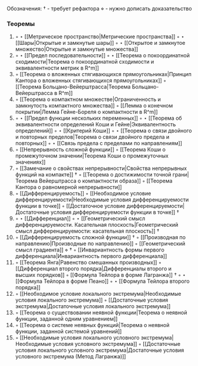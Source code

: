 Обозначения:
$\dagger$ - требует рефактора
$\diamond$ - нужно дописать доказательство

### Теоремы
1. ◦ $\star$ [[Метрическое пространство|Метрические пространства]]
   ◦ $\star$ [[Шары|Открытые и замкнутые шары]]
   ◦ $\star$ [[Открытое и замкнутое множество|Открытые и замкнутые множества]]
2. ◦ $\star$ [[Предел последовательности]]
   ◦ $\star$ [[Теорема о покоординатной сходимости|Теорема о покоординатной сходимости и эквивалентности метрик в R^m]]
3. ◦ [[Теорема о вложенных стягивающихся прямоугольниках|Принцип Кантора о вложенных стягивающихся прямоугольниках]]
   ◦ [[Теорема Больцано-Вейерштрасса|Теорема Больцано-Вейерштрасса в R^m]]
4. ◦ [[Теорема о компактном множестве|Ограниченность и замкнутость компактного множества]]
   ◦ [[Лемма о конечном покрытии|Лемма Гейне-Бореля о компактности в R^m]]
5. ◦ $\star$ [[Предел функции нескольких переменных]]
   ◦ $\star$ [[Теорема об эквивалентности определений Коши и Гейне|Эквивалентность определений]]
   ◦ $\star$ [[Критерий Коши]]
   ◦ $\star$ [[Теорема о связи двойного и повторных пределов|Теорема о связи двойного предела и повторных]]
   ◦ $\star$ [[Связь предела с пределами по направлениям]] 
6. ◦ [[Непрерывность сложной функции]]
   ◦ [[Теорема Коши о промежуточном значении|Теорема Коши о промежуточных значениях]]
7. ◦ [[Замечание о свойствах непрерывности|Свойства непрерывных функций на компакте]] $\dagger$
   ◦ [[Теорема о достижимости точной грани|Теорема Вейерштрасса о компактности образа]]
   ◦ [[Теорема Кантора о равномерной непрерывности]]
8. ◦ [[Дифференцируемость]]
   ◦ [[Необходимое условие дифференцируемости|Необходимые условия дифференцируемости функции в точке]]
   ◦ [[Достаточное условие дифференцируемости|Достаточные условия дифференцируемости функции в точке]] $\dagger$
9. ◦ $\star$ [[Дифференциал]]
   ◦ $\star$ [[Геометрический смысл дифференцируемости. Касательная плоскость|Геометрический смысл дифференцируемости: касательная плоскость]] $\dagger$
10. ◦ [[Дифференцируемость сложной функции]] $\dagger$
    ◦ [[Производная по направлению|Производные по направлению]]
    ◦ [[Геометрический смысл градиента]] $\diamond$ $\dagger$
    ◦ [[Инвариантность формы первого дифференциала|Инвариантность первого дифференциала]]
11. ◦ [[Теорема Янга|Равенство смешанных производных]]
    ◦ [[Дифференциал второго порядка|Дифференциалы второго и высших порядков]]
    ◦ [[Формула Тейлора в форме Лагранжа]] $\dagger$
    ◦ $\star$ [[Формула Тейлора в форме Пеано]]
    ◦ $\star$ [[Формула Тейлора второго порядка]]
12. ◦ [[Необходимое условие локального экстремума|Необходимые условия локального экстремума]]
    ◦ [[Достаточные условия экстремума|Достаточные условия локального экстремума]]
13. ◦ [[Теорема о существовании неявной функции|Теорема о неявной функции, заданной одним уравнением]]
14. ◦ [[Теорема о системе неявных функций|Теорема о неявной функции, заданной системой уравнений]]
15. ◦ [[Необходимые условия локального условного экстремума|Необходимые условия условного экстремума]]
    ◦ [[Достаточные условия локального условного экстремума|Достаточные условия условного экстремума (Метод Лагранжа)]]
